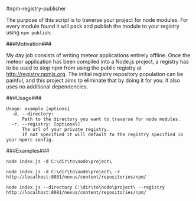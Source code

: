 #npm-registry-publisher

The purpose of this script is to traverse your project for node modules. For every module found it will pack and publish the module to your registry using `npm publish`. 

###Motivation###

My day job consists of writing meteor applications entirely offline. Once the meteor application has been compiled into a Node.js project, a registry has to be used to stop npm from using the public registry at http://registry.npmjs.org. The initial registry repository population can be painful, and this project aims to eliminate that by doing it for you. It also uses no additional dependencies. 

###Usage###

```
Usage: example [options]
  -d, --directory:    
      Path to the directory you want to traverse for node modules.
  -r, --registry: [optional]
      The url of your private registry. 
      If not specified it will default to the registry specified in your npmrc config.
```

###Examples###

`node index.js -d C:\dir\to\node\project\`

`node index.js -d C:\dir\to\node\project\ -r http://localhost:8081/nexus/content/repositories/npm/`

`node index.js --directory C:\dir\to\node\project\ --registry http://localhost:8081/nexus/content/repositories/npm/`
